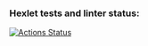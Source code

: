 ### Hexlet tests and linter status:
[![Actions Status](https://github.com/Exodzz/php-project-9/actions/workflows/hexlet-check.yml/badge.svg)](https://github.com/Exodzz/php-project-9/actions)
